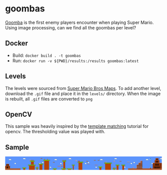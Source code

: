 # goombas

[Goomba](https://en.wikipedia.org/wiki/Goomba) is the first enemy players encounter when playing Super Mario. Using image processing, can we find all the goombas per level?

## Docker

* Build: `docker build . -t goombas`
* Run: `docker run -v ${PWD}/results:/results goombas:latest` 

## Levels

The levels were sourced from [Super Mario Bros Maps](http://ian-albert.com/games/super_mario_bros_maps/). To add another level, download the `.gif` file and place it in the `levels/` directory. When the image is rebuilt, all `.gif` files are converted to `png`

## OpenCV

This sample was heavily inspired by the [template matching](https://docs.opencv.org/master/d4/dc6/tutorial_py_template_matching.html) tutorial for opencv. The thresholding value was played with. 

## Sample

![](./sample_mario-1-3.png)
